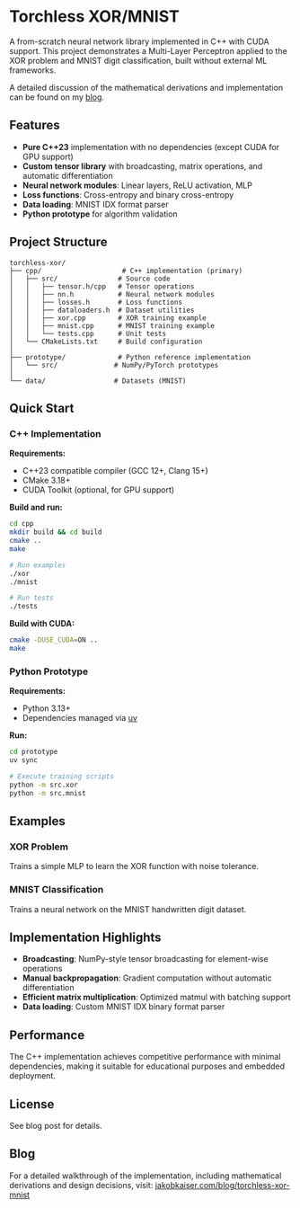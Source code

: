 # Torchless XOR/MNIST

A from-scratch neural network library implemented in C++ with CUDA support. This project demonstrates a Multi-Layer Perceptron applied to the XOR problem and MNIST digit classification, built without external ML frameworks.

A detailed discussion of the mathematical derivations and implementation can be found on my [blog](https://jakobkaiser.com/blog/torchless-xor-mnist/).

## Features

- **Pure C++23** implementation with no dependencies (except CUDA for GPU support)
- **Custom tensor library** with broadcasting, matrix operations, and automatic differentiation
- **Neural network modules**: Linear layers, ReLU activation, MLP
- **Loss functions**: Cross-entropy and binary cross-entropy
- **Data loading**: MNIST IDX format parser
- **Python prototype** for algorithm validation

## Project Structure

```
torchless-xor/
├── cpp/                    # C++ implementation (primary)
│   ├── src/               # Source code
│   │   ├── tensor.h/cpp   # Tensor operations
│   │   ├── nn.h           # Neural network modules
│   │   ├── losses.h       # Loss functions
│   │   ├── dataloaders.h  # Dataset utilities
│   │   ├── xor.cpp        # XOR training example
│   │   ├── mnist.cpp      # MNIST training example
│   │   └── tests.cpp      # Unit tests
│   └── CMakeLists.txt     # Build configuration
│
├── prototype/             # Python reference implementation
│   └── src/              # NumPy/PyTorch prototypes
│
└── data/                 # Datasets (MNIST)
```

## Quick Start

### C++ Implementation

**Requirements:**
- C++23 compatible compiler (GCC 12+, Clang 15+)
- CMake 3.18+
- CUDA Toolkit (optional, for GPU support)

**Build and run:**
```bash
cd cpp
mkdir build && cd build
cmake ..
make

# Run examples
./xor
./mnist

# Run tests
./tests
```

**Build with CUDA:**
```bash
cmake -DUSE_CUDA=ON ..
make
```

### Python Prototype

**Requirements:**
- Python 3.13+
- Dependencies managed via [uv](https://github.com/astral-sh/uv)

**Run:**
```bash
cd prototype
uv sync

# Execute training scripts
python -m src.xor
python -m src.mnist
```

## Examples

### XOR Problem
Trains a simple MLP to learn the XOR function with noise tolerance.

### MNIST Classification
Trains a neural network on the MNIST handwritten digit dataset.

## Implementation Highlights

- **Broadcasting**: NumPy-style tensor broadcasting for element-wise operations
- **Manual backpropagation**: Gradient computation without automatic differentiation
- **Efficient matrix multiplication**: Optimized matmul with batching support
- **Data loading**: Custom MNIST IDX binary format parser

## Performance

The C++ implementation achieves competitive performance with minimal dependencies, making it suitable for educational purposes and embedded deployment.

## License

See blog post for details.

## Blog

For a detailed walkthrough of the implementation, including mathematical derivations and design decisions, visit: [jakobkaiser.com/blog/torchless-xor-mnist](https://jakobkaiser.com/blog/torchless-xor-mnist/)
